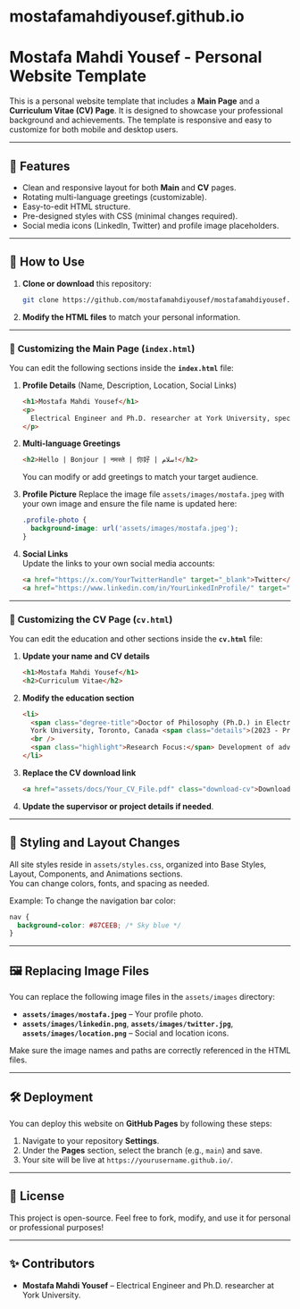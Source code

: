# mostafamahdiyousef.github.io
# Mostafa Mahdi Yousef - Personal Website Template

This is a personal website template that includes a **Main Page** and a **Curriculum Vitae (CV) Page**. It is designed to showcase your professional background and achievements. The template is responsive and easy to customize for both mobile and desktop users.

---

## 🌟 **Features**

- Clean and responsive layout for both **Main** and **CV** pages.
- Rotating multi-language greetings (customizable).
- Easy-to-edit HTML structure.
- Pre-designed styles with CSS (minimal changes required).
- Social media icons (LinkedIn, Twitter) and profile image placeholders.

---

## 🚀 **How to Use**

1. **Clone or download** this repository:
   ```bash
   git clone https://github.com/mostafamahdiyousef/mostafamahdiyousef.github.io.git
   ```

2. **Modify the HTML files** to match your personal information.

---

### 🔧 **Customizing the Main Page (`index.html`)**

You can edit the following sections inside the **`index.html`** file:

1. **Profile Details** (Name, Description, Location, Social Links)
   ```html
   <h1>Mostafa Mahdi Yousef</h1>
   <p>
     Electrical Engineer and Ph.D. researcher at York University, specializing in EV on-board chargers with V2X capability and advanced SoC estimation methods.
   </p>
   ```

2. **Multi-language Greetings**
   ```html
   <h2>Hello | Bonjour | नमस्ते | 你好 | سلام!</h2>
   ```
   You can modify or add greetings to match your target audience.

3. **Profile Picture**
   Replace the image file `assets/images/mostafa.jpeg` with your own image and ensure the file name is updated here:
   ```css
   .profile-photo {
     background-image: url('assets/images/mostafa.jpeg');
   }
   ```

4. **Social Links**  
   Update the links to your own social media accounts:
   ```html
   <a href="https://x.com/YourTwitterHandle" target="_blank">Twitter</a>
   <a href="https://www.linkedin.com/in/YourLinkedInProfile/" target="_blank">LinkedIn</a>
   ```

---

### 📄 **Customizing the CV Page (`cv.html`)**

You can edit the education and other sections inside the **`cv.html`** file:

1. **Update your name and CV details**
   ```html
   <h1>Mostafa Mahdi Yousef</h1>
   <h2>Curriculum Vitae</h2>
   ```

2. **Modify the education section**
   ```html
   <li>
     <span class="degree-title">Doctor of Philosophy (Ph.D.) in Electrical Engineering</span>, 
     York University, Toronto, Canada <span class="details">(2023 - Present)</span>
     <br />
     <span class="highlight">Research Focus:</span> Development of advanced on-board EV chargers with V2X capability.
   </li>
   ```

3. **Replace the CV download link**
   ```html
   <a href="assets/docs/Your_CV_File.pdf" class="download-cv">Download CV</a>
   ```

4. **Update the supervisor or project details if needed**.

---

## 🎨 **Styling and Layout Changes**

All site styles reside in `assets/styles.css`, organized into Base Styles, Layout, Components, and Animations sections.  
You can change colors, fonts, and spacing as needed.

Example: To change the navigation bar color:
```css
nav {
  background-color: #87CEEB; /* Sky blue */
}
```

---

## 🖼️ **Replacing Image Files**

You can replace the following image files in the `assets/images` directory:

- **`assets/images/mostafa.jpeg`** – Your profile photo.
- **`assets/images/linkedin.png`**, **`assets/images/twitter.jpg`**, **`assets/images/location.png`** – Social and location icons.

Make sure the image names and paths are correctly referenced in the HTML files.

---

## 🛠️ **Deployment**

You can deploy this website on **GitHub Pages** by following these steps:

1. Navigate to your repository **Settings**.
2. Under the **Pages** section, select the branch (e.g., `main`) and save.
3. Your site will be live at `https://yourusername.github.io/`.

---

## 📄 **License**

This project is open-source. Feel free to fork, modify, and use it for personal or professional purposes!

---

## ✨ **Contributors**

- **Mostafa Mahdi Yousef** – Electrical Engineer and Ph.D. researcher at York University.
